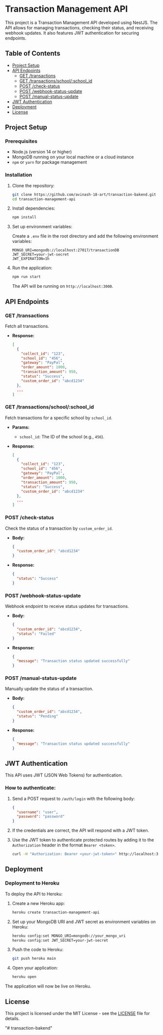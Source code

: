 # Transaction Management API

This project is a Transaction Management API developed using NestJS. The API allows for managing transactions, checking their status, and receiving webhook updates. It also features JWT authentication for securing endpoints.

## Table of Contents

- [Project Setup](#project-setup)
- [API Endpoints](#api-endpoints)
  - [GET /transactions](#get-transactions)
  - [GET /transactions/school/:school_id](#get-transactions-by-school)
  - [POST /check-status](#post-check-status)
  - [POST /webhook-status-update](#post-webhook-status-update)
  - [POST /manual-status-update](#post-manual-status-update)
- [JWT Authentication](#jwt-authentication)
- [Deployment](#deployment)
- [License](#license)

## Project Setup

### Prerequisites

- Node.js (version 14 or higher)
- MongoDB running on your local machine or a cloud instance
- `npm` or `yarn` for package management

### Installation

1. Clone the repository:

    ```bash
    git clone https://github.com/avinash-18-art/transaction-bakend.git
    cd transaction-management-api
    ```

2. Install dependencies:

    ```bash
    npm install
    ```

3. Set up environment variables:

    Create a `.env` file in the root directory and add the following environment variables:

    ```
    MONGO_URI=mongodb://localhost:27017/transactionDB
    JWT_SECRET=your-jwt-secret
    JWT_EXPIRATION=1h
    ```

4. Run the application:

    ```bash
    npm run start
    ```

    The API will be running on `http://localhost:3000`.

## API Endpoints

### GET /transactions

Fetch all transactions.

- **Response:**

    ```json
    [
      {
        "collect_id": "123",
        "school_id": "456",
        "gateway": "PayPal",
        "order_amount": 1000,
        "transaction_amount": 950,
        "status": "Success",
        "custom_order_id": "abcd1234"
      },
      ...
    ]
    ```

### GET /transactions/school/:school_id

Fetch transactions for a specific school by `school_id`.

- **Params:**
    - `school_id`: The ID of the school (e.g., `456`).

- **Response:**

    ```json
    [
      {
        "collect_id": "123",
        "school_id": "456",
        "gateway": "PayPal",
        "order_amount": 1000,
        "transaction_amount": 950,
        "status": "Success",
        "custom_order_id": "abcd1234"
      },
      ...
    ]
    ```

### POST /check-status

Check the status of a transaction by `custom_order_id`.

- **Body:**

    ```json
    {
      "custom_order_id": "abcd1234"
    }
    ```

- **Response:**

    ```json
    {
      "status": "Success"
    }
    ```

### POST /webhook-status-update

Webhook endpoint to receive status updates for transactions.

- **Body:**

    ```json
    {
      "custom_order_id": "abcd1234",
      "status": "Failed"
    }
    ```

- **Response:**

    ```json
    {
      "message": "Transaction status updated successfully"
    }
    ```

### POST /manual-status-update

Manually update the status of a transaction.

- **Body:**

    ```json
    {
      "custom_order_id": "abcd1234",
      "status": "Pending"
    }
    ```

- **Response:**

    ```json
    {
      "message": "Transaction status updated successfully"
    }
    ```

## JWT Authentication

This API uses JWT (JSON Web Tokens) for authentication.

### How to authenticate:

1. Send a POST request to `/auth/login` with the following body:

    ```json
    {
      "username": "user",
      "password": "password"
    }
    ```

2. If the credentials are correct, the API will respond with a JWT token.

3. Use the JWT token to authenticate protected routes by adding it to the `Authorization` header in the format `Bearer <token>`.

    ```bash
    curl -H "Authorization: Bearer <your-jwt-token>" http://localhost:3000/transactions
    ```

## Deployment

### Deployment to Heroku

To deploy the API to Heroku:

1. Create a new Heroku app:

    ```bash
    heroku create transaction-management-api
    ```

2. Set up your MongoDB URI and JWT secret as environment variables on Heroku:

    ```bash
    heroku config:set MONGO_URI=mongodb://your_mongo_uri
    heroku config:set JWT_SECRET=your-jwt-secret
    ```

3. Push the code to Heroku:

    ```bash
    git push heroku main
    ```

4. Open your application:

    ```bash
    heroku open
    ```

The application will now be live on Heroku.

## License

This project is licensed under the MIT License - see the [LICENSE](LICENSE) file for details.

"# transaction-bakend" 
